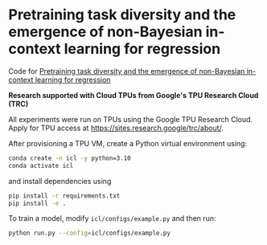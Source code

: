 # Pretraining task diversity and the emergence of non-Bayesian in-context learning for regression

Code for [Pretraining task diversity and the emergence of non-Bayesian in-context learning for regression
](https://arxiv.org/abs/2306.15063)

**Research supported with Cloud TPUs from Google's TPU Research Cloud (TRC)**

All experiments were run on TPUs using the Google TPU Research Cloud. 
Apply for TPU access at https://sites.research.google/trc/about/. 

After provisioning a TPU VM, create a Python virtual environment using:
```sh
conda create -n icl -y python=3.10
conda activate icl
```
and install dependencies using
```sh
pip install -r requirements.txt
pip install -e .
```

To train a model, modify `icl/configs/example.py` and then run:
```sh
python run.py --config=icl/configs/example.py
```
